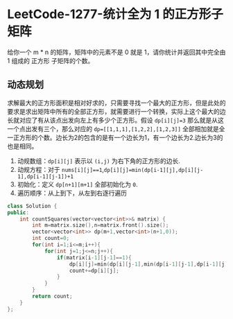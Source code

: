 # LeetCode-1277-统计全为 1 的正方形子矩阵

给你一个 m * n 的矩阵，矩阵中的元素不是 0 就是 1，请你统计并返回其中完全由 1 组成的 正方形 子矩阵的个数。

## 动态规划

求解最大的正方形面积是相对好求的，只需要寻找一个最大的正方形，但是此处的要求是求出矩阵中所有的全部正方形，就需要进行一个转换，实际上这个最大的边长就对应了有从该点出发向左上有多少个正方形。假设 `dp[i][j]=3` 那么就是从这一个点出发有三个，那么对应的 `dp=[[1,1,1],[1,2,2],[1,2,3]]` 全部相加就是全一正方形的个数。边长为2的包含的是有一个边长为1，有一个边长为2.边长为3的也是相同。

1. 动规数组：`dp[i][j]` 表示以 `(i,j)` 为右下角的正方形的边长.
2. 动规方程：对于 `nums[i][j]==1`,`dp[i][j]=min(dp[i-1][j],dp[i][j-1],dp[i-1][j-1])+1`
3. 初始化：定义 `dp[n+1][m+1]` 全部初始化为 `0`.
4. 遍历顺序：从上到下，从左到右逐行遍历

```c++
class Solution {
public:
    int countSquares(vector<vector<int>>& matrix) {
        int m=matrix.size(),n=matrix.front().size();
        vector<vector<int>> dp(m+1,vector<int>(n+1,0));
        int count=0;
        for(int i=1;i<=m;i++){
            for(int j=1;j<=n;j++){
                if(matrix[i-1][j-1]==1){
                    dp[i][j]=min(dp[i][j-1],min(dp[i-1][j-1],dp[i-1][j]))+1;
                    count+=dp[i][j];
                }
            }
        }
        return count;
    }
};
```

